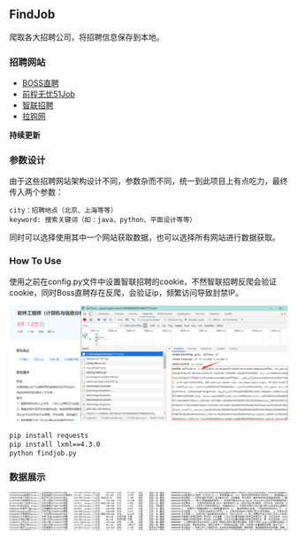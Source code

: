 ## FindJob

 爬取各大招聘公司，将招聘信息保存到本地。

### 招聘网站

- [BOSS直聘](https://www.zhipin.com/)
- [前程无忧51Job](https://www.51job.com/)
- [智联招聘](https://www.zhaopin.com/)
- [拉钩网](https://www.lagou.com/)

**持续更新**

### 参数设计

由于这些招聘网站架构设计不同，参数杂而不同，统一到此项目上有点吃力，最终传入两个参数：
```text
city：招聘地点（北京、上海等等）
keyword: 搜索关键词（如：java、python、平面设计等等）
```
同时可以选择使用其中一个网站获取数据，也可以选择所有网站进行数据获取。


### How To Use

使用之前在config.py文件中设置智联招聘的cookie，不然智联招聘反爬会验证cookie，同时Boss直聘存在反爬，会验证ip，频繁访问导致封禁IP。

![](https://raw.githubusercontent.com/Joynice/image/master/img/TIM%E6%88%AA%E5%9B%BE20190805153420.png)


```text
pip install requests
pip install lxml==4.3.0
python findjob.py   
```
### 数据展示

![数据展示](https://raw.githubusercontent.com/Joynice/image/master/img/TIM%E6%88%AA%E5%9B%BE20190812150305.png)
